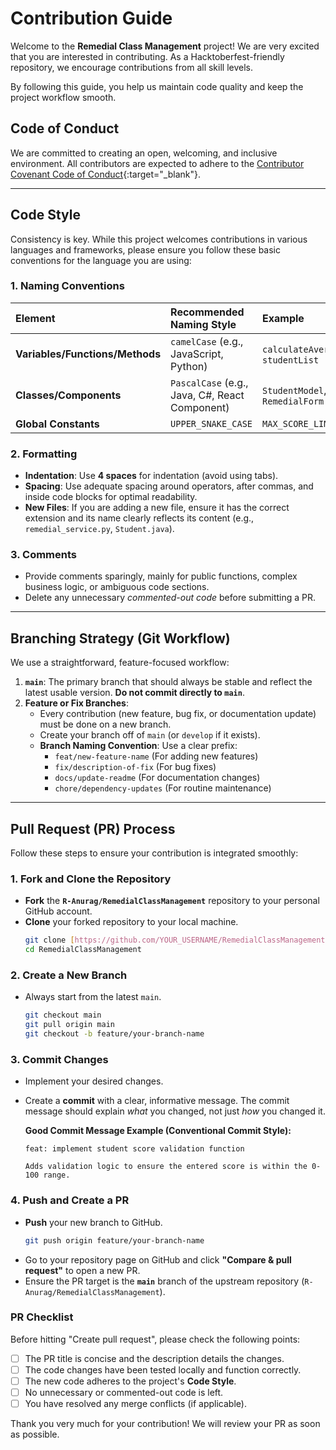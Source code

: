 # Contribution Guide

Welcome to the **Remedial Class Management** project! We are very excited that you are interested in contributing. As a Hacktoberfest-friendly repository, we encourage contributions from all skill levels.

By following this guide, you help us maintain code quality and keep the project workflow smooth.

## Code of Conduct

We are committed to creating an open, welcoming, and inclusive environment. All contributors are expected to adhere to the [Contributor Covenant Code of Conduct](https://www.contributor-covenant.org/version/2/0/code_of_conduct/){:target="\_blank"}.

---

## Code Style

Consistency is key. While this project welcomes contributions in various languages and frameworks, please ensure you follow these basic conventions for the language you are using:

### 1. Naming Conventions

| Element                         | Recommended Naming Style                       | Example                           |
| :------------------------------ | :--------------------------------------------- | :-------------------------------- |
| **Variables/Functions/Methods** | `camelCase` (e.g., JavaScript, Python)         | `calculateAverage`, `studentList` |
| **Classes/Components**          | `PascalCase` (e.g., Java, C#, React Component) | `StudentModel`, `RemedialForm`    |
| **Global Constants**            | `UPPER_SNAKE_CASE`                             | `MAX_SCORE_LIMIT`                 |

### 2. Formatting

- **Indentation**: Use **4 spaces** for indentation (avoid using tabs).
- **Spacing**: Use adequate spacing around operators, after commas, and inside code blocks for optimal readability.
- **New Files**: If you are adding a new file, ensure it has the correct extension and its name clearly reflects its content (e.g., `remedial_service.py`, `Student.java`).

### 3. Comments

- Provide comments sparingly, mainly for public functions, complex business logic, or ambiguous code sections.
- Delete any unnecessary _commented-out code_ before submitting a PR.

---

## Branching Strategy (Git Workflow)

We use a straightforward, feature-focused workflow:

1.  **`main`**: The primary branch that should always be stable and reflect the latest usable version. **Do not commit directly to `main`**.
2.  **Feature or Fix Branches**:
    - Every contribution (new feature, bug fix, or documentation update) must be done on a new branch.
    - Create your branch off of `main` (or `develop` if it exists).
    - **Branch Naming Convention**: Use a clear prefix:
      - `feat/new-feature-name` (For adding new features)
      - `fix/description-of-fix` (For bug fixes)
      - `docs/update-readme` (For documentation changes)
      - `chore/dependency-updates` (For routine maintenance)

---

## Pull Request (PR) Process

Follow these steps to ensure your contribution is integrated smoothly:

### 1. Fork and Clone the Repository

- **Fork** the **`R-Anurag/RemedialClassManagement`** repository to your personal GitHub account.
- **Clone** your forked repository to your local machine.
  ```bash
  git clone [https://github.com/YOUR_USERNAME/RemedialClassManagement.git](https://github.com/YOUR_USERNAME/RemedialClassManagement.git)
  cd RemedialClassManagement
  ```

### 2. Create a New Branch

- Always start from the latest `main`.
  ```bash
  git checkout main
  git pull origin main
  git checkout -b feature/your-branch-name
  ```

### 3. Commit Changes

- Implement your desired changes.
- Create a **commit** with a clear, informative message. The commit message should explain _what_ you changed, not just _how_ you changed it.

  **Good Commit Message Example (Conventional Commit Style):**

  ```
  feat: implement student score validation function

  Adds validation logic to ensure the entered score is within the 0-100 range.
  ```

### 4. Push and Create a PR

- **Push** your new branch to GitHub.
  ```bash
  git push origin feature/your-branch-name
  ```
- Go to your repository page on GitHub and click **"Compare & pull request"** to open a new PR.
- Ensure the PR target is the **`main`** branch of the upstream repository (`R-Anurag/RemedialClassManagement`).

### PR Checklist

Before hitting "Create pull request", please check the following points:

- [ ] The PR title is concise and the description details the changes.
- [ ] The code changes have been tested locally and function correctly.
- [ ] The new code adheres to the project's **Code Style**.
- [ ] No unnecessary or commented-out code is left.
- [ ] You have resolved any merge conflicts (if applicable).

Thank you very much for your contribution! We will review your PR as soon as possible.
